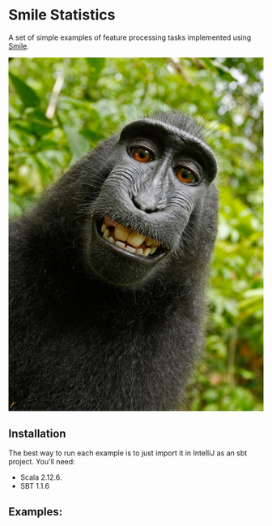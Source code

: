 # Smile Statistics

A set of simple examples of feature processing tasks implemented using [Smile](https://haifengl.github.io/smile/).

![PostIt smile](https://github.com/jesus-a-martinez-v/smile-features/blob/master/assets/smile5.jpeg)


## Installation

The best way to run each example is to just import it in IntelliJ as an sbt project. You'll need:

- Scala 2.12.6.
- SBT 1.1.6

## Examples:

